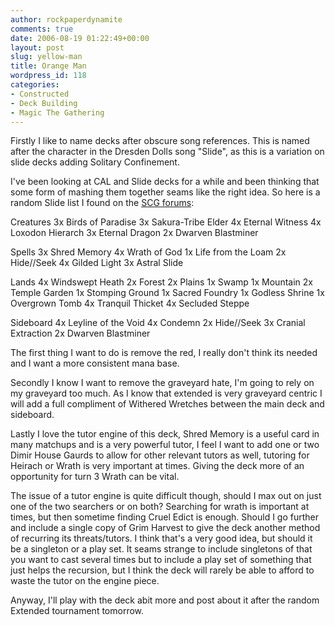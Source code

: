 ```yaml
---
author: rockpaperdynamite
comments: true
date: 2006-08-19 01:22:49+00:00
layout: post
slug: yellow-man
title: Orange Man
wordpress_id: 118
categories:
- Constructed
- Deck Building
- Magic The Gathering
---
```


Firstly I like to name decks after obscure song references. This is named after the character in the Dresden Dolls song "Slide", as this is a variation on slide decks adding Solitary Confinement.

I've been looking at CAL and Slide decks for a while and been thinking that some form of mashing them together seams like the right idea. So here is a random Slide list I found on the [SCG forums](http://www.starcitygames.com/phpBB2/viewtopic.php?t=275953&postdays=0&postorder=asc&start=675):<!-- more -->

Creatures
3x Birds of Paradise
3x Sakura-Tribe Elder
4x Eternal Witness
4x Loxodon Hierarch
3x Eternal Dragon
2x Dwarven Blastminer

Spells
3x Shred Memory
4x Wrath of God
1x Life from the Loam
2x Hide//Seek
4x Gilded Light
3x Astral Slide

Lands
4x Windswept Heath
2x Forest
2x Plains
1x Swamp
1x Mountain
2x Temple Garden
1x Stomping Ground
1x Sacred Foundry
1x Godless Shrine
1x Overgrown Tomb
4x Tranquil Thicket
4x Secluded Steppe

Sideboard
4x Leyline of the Void
4x Condemn
2x Hide//Seek
3x Cranial Extraction
2x Dwarven Blastminer

The first thing I want to do is remove the red, I really don't think its needed and I want a more consistent mana base.

Secondly I know I want to remove the graveyard hate, I'm going to rely on my graveyard too much. As I know that extended is very graveyard centric I will add a full compliment of Withered Wretches between the main deck and sideboard.

Lastly I love the tutor engine of this deck, Shred Memory is a useful card in many matchups and is a very powerful tutor, I feel I want to add one or two Dimir House Gaurds to allow for other relevant tutors as well, tutoring for Heirach or Wrath is very important at times. Giving the deck more of an opportunity for turn 3 Wrath can be vital.

The issue of a tutor engine is quite difficult though, should I max out on just one of the two searchers or on both? Searching for wrath is important at times, but then sometime finding Cruel Edict is enough. Should I go further and include a single copy of Grim Harvest to give the deck another method of recurring its threats/tutors. I think that's a very good idea, but should it be a singleton or a play set. It seams strange to include singletons of that you want to cast several times but to include a play set of something that just helps the recursion, but I think the deck will rarely be able to afford to waste the tutor on the engine piece.

Anyway, I'll play with the deck abit more and post about it after the random Extended tournament tomorrow.
